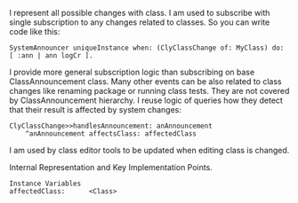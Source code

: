 I represent all possible changes with class.
I am used to subscribe with single subscription to any changes related to classes.
So you can write code like this: 

	SystemAnnouncer uniqueInstance when: (ClyClassChange of: MyClass) do: [ :ann | ann logCr ].
	
I provide more general subscription logic than subscribing on base ClassAnnouncement class. Many other events can be also related to class changes like renaming package or running class tests. They are not covered by ClassAnnouncement hierarchy.
I reuse logic of queries how they detect that their result is affected by system changes: 
	
	ClyClassChange>>handlesAnnouncement: anAnnouncement 
 		^anAnnouncement affectsClass: affectedClass	

I am used by class editor tools to be updated when editing class is changed.
	
Internal Representation and Key Implementation Points.

    Instance Variables
	affectedClass:		<Class>